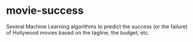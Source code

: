 # movie-success
Several Machine Learning algorithms to predict the success (or the failure) of Hollywood movies based on the tagline, the budget, etc. 
